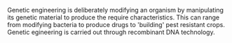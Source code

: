 Genetic engineering is deliberately modifying an organism by manipulating its genetic material to produce the require characteristics. This can range from modifying bacteria to produce drugs to 'building' pest resistant crops. Genetic egineering is carried out through recombinant DNA technology.
